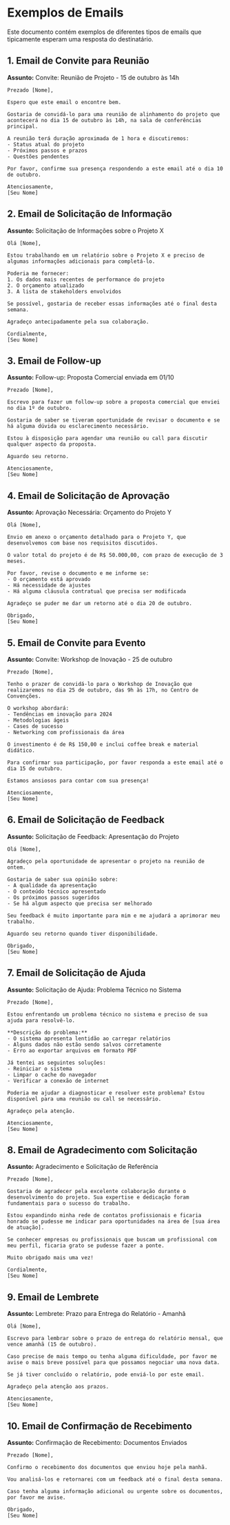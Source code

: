 # Exemplos de Emails

Este documento contém exemplos de diferentes tipos de emails que tipicamente esperam uma resposta do destinatário.

## 1. Email de Convite para Reunião

**Assunto:** Convite: Reunião de Projeto - 15 de outubro às 14h

```
Prezado [Nome],

Espero que este email o encontre bem.

Gostaria de convidá-lo para uma reunião de alinhamento do projeto que acontecerá no dia 15 de outubro às 14h, na sala de conferências principal.

A reunião terá duração aproximada de 1 hora e discutiremos:
- Status atual do projeto
- Próximos passos e prazos
- Questões pendentes

Por favor, confirme sua presença respondendo a este email até o dia 10 de outubro.

Atenciosamente,
[Seu Nome]
```

## 2. Email de Solicitação de Informação

**Assunto:** Solicitação de Informações sobre o Projeto X

```
Olá [Nome],

Estou trabalhando em um relatório sobre o Projeto X e preciso de algumas informações adicionais para completá-lo.

Poderia me fornecer:
1. Os dados mais recentes de performance do projeto
2. O orçamento atualizado
3. A lista de stakeholders envolvidos

Se possível, gostaria de receber essas informações até o final desta semana.

Agradeço antecipadamente pela sua colaboração.

Cordialmente,
[Seu Nome]
```

## 3. Email de Follow-up

**Assunto:** Follow-up: Proposta Comercial enviada em 01/10

```
Prezado [Nome],

Escrevo para fazer um follow-up sobre a proposta comercial que enviei no dia 1º de outubro.

Gostaria de saber se tiveram oportunidade de revisar o documento e se há alguma dúvida ou esclarecimento necessário.

Estou à disposição para agendar uma reunião ou call para discutir qualquer aspecto da proposta.

Aguardo seu retorno.

Atenciosamente,
[Seu Nome]
```

## 4. Email de Solicitação de Aprovação

**Assunto:** Aprovação Necessária: Orçamento do Projeto Y

```
Olá [Nome],

Envio em anexo o orçamento detalhado para o Projeto Y, que desenvolvemos com base nos requisitos discutidos.

O valor total do projeto é de R$ 50.000,00, com prazo de execução de 3 meses.

Por favor, revise o documento e me informe se:
- O orçamento está aprovado
- Há necessidade de ajustes
- Há alguma cláusula contratual que precisa ser modificada

Agradeço se puder me dar um retorno até o dia 20 de outubro.

Obrigado,
[Seu Nome]
```

## 5. Email de Convite para Evento

**Assunto:** Convite: Workshop de Inovação - 25 de outubro

```
Prezado [Nome],

Tenho o prazer de convidá-lo para o Workshop de Inovação que realizaremos no dia 25 de outubro, das 9h às 17h, no Centro de Convenções.

O workshop abordará:
- Tendências em inovação para 2024
- Metodologias ágeis
- Cases de sucesso
- Networking com profissionais da área

O investimento é de R$ 150,00 e inclui coffee break e material didático.

Para confirmar sua participação, por favor responda a este email até o dia 15 de outubro.

Estamos ansiosos para contar com sua presença!

Atenciosamente,
[Seu Nome]
```

## 6. Email de Solicitação de Feedback

**Assunto:** Solicitação de Feedback: Apresentação do Projeto

```
Olá [Nome],

Agradeço pela oportunidade de apresentar o projeto na reunião de ontem.

Gostaria de saber sua opinião sobre:
- A qualidade da apresentação
- O conteúdo técnico apresentado
- Os próximos passos sugeridos
- Se há algum aspecto que precisa ser melhorado

Seu feedback é muito importante para mim e me ajudará a aprimorar meu trabalho.

Aguardo seu retorno quando tiver disponibilidade.

Obrigado,
[Seu Nome]
```

## 7. Email de Solicitação de Ajuda

**Assunto:** Solicitação de Ajuda: Problema Técnico no Sistema

```
Prezado [Nome],

Estou enfrentando um problema técnico no sistema e preciso de sua ajuda para resolvê-lo.

**Descrição do problema:**
- O sistema apresenta lentidão ao carregar relatórios
- Alguns dados não estão sendo salvos corretamente
- Erro ao exportar arquivos em formato PDF

Já tentei as seguintes soluções:
- Reiniciar o sistema
- Limpar o cache do navegador
- Verificar a conexão de internet

Poderia me ajudar a diagnosticar e resolver este problema? Estou disponível para uma reunião ou call se necessário.

Agradeço pela atenção.

Atenciosamente,
[Seu Nome]
```

## 8. Email de Agradecimento com Solicitação

**Assunto:** Agradecimento e Solicitação de Referência

```
Prezado [Nome],

Gostaria de agradecer pela excelente colaboração durante o desenvolvimento do projeto. Sua expertise e dedicação foram fundamentais para o sucesso do trabalho.

Estou expandindo minha rede de contatos profissionais e ficaria honrado se pudesse me indicar para oportunidades na área de [sua área de atuação].

Se conhecer empresas ou profissionais que buscam um profissional com meu perfil, ficaria grato se pudesse fazer a ponte.

Muito obrigado mais uma vez!

Cordialmente,
[Seu Nome]
```

## 9. Email de Lembrete

**Assunto:** Lembrete: Prazo para Entrega do Relatório - Amanhã

```
Olá [Nome],

Escrevo para lembrar sobre o prazo de entrega do relatório mensal, que vence amanhã (15 de outubro).

Caso precise de mais tempo ou tenha alguma dificuldade, por favor me avise o mais breve possível para que possamos negociar uma nova data.

Se já tiver concluído o relatório, pode enviá-lo por este email.

Agradeço pela atenção aos prazos.

Atenciosamente,
[Seu Nome]
```

## 10. Email de Confirmação de Recebimento

**Assunto:** Confirmação de Recebimento: Documentos Enviados

```
Prezado [Nome],

Confirmo o recebimento dos documentos que enviou hoje pela manhã.

Vou analisá-los e retornarei com um feedback até o final desta semana.

Caso tenha alguma informação adicional ou urgente sobre os documentos, por favor me avise.

Obrigado,
[Seu Nome]
```
